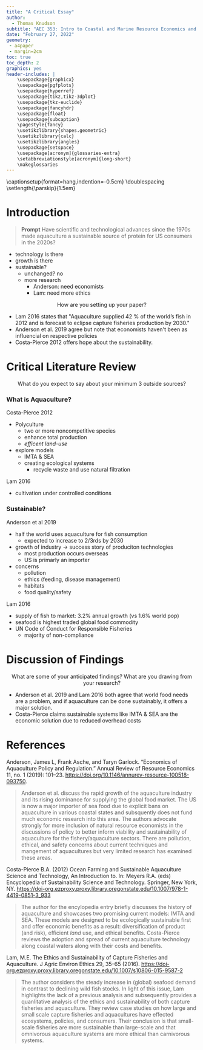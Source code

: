 ```yaml
---
title: "A Critical Essay"
author:
  - Thomas Knudson
subtitle: "AEC 353: Intro to Coastal and Marine Resource Economics and Pollicy"
date: "February 27, 2022"
geometry:
 - a4paper
 - margin=2cm
toc: true
toc_depth: 2
graphics: yes
header-includes: |
    \usepackage{graphicx}
    \usepackage{pgfplots}
    \usepackage{hyperref}
    \usepackage{tikz,tikz-3dplot} 
    \usepackage{tkz-euclide}
    \usepackage{fancyhdr}
    \usepackage{float}
    \usepackage{subcaption}
    \pagestyle{fancy}
    \usetikzlibrary{shapes.geometric}
    \usetikzlibrary{calc}
    \usetikzlibrary{angles}
    \usepackage{setspace}
    \usepackage[acronym]{glossaries-extra}
    \setabbreviationstyle[acronym]{long-short}
    \makeglossaries
---
```


\captionsetup{format=hang,indention=-0.5cm}
\doublespacing
\setlength{\parskip}{1.5em}

# Introduction

> **Prompt** Have scientific and technological advances since the 1970s made aquaculture a sustainable source of protein for US consumers in the 2020s?

- technology is there
- growth is there
- sustainable?
  - unchanged? no
  - more research
    - Anderson: need economists
    - Lam: need more ethics

$$\text{How are you setting up your paper?}$$

- Lam 2016 states that "Aquaculture supplied 42 % of the world’s fish in 2012 and is forecast to eclipse capture fisheries production by 2030." 
- Anderson et al. 2019 agree but note that economists haven't been as influencial on respective policies
- Costa-Pierce 2012 offers hope about the sustainability.

# Critical Literature Review

$$\text{What do you expect to say about your minimum 3 outside sources?}$$

### What is Aquaculture?

Costa-Pierce 2012

- Polyculture
  - two or more noncompetitive species
  - enhance total production
  - *efficent land-use*
- explore models
  - IMTA & SEA
  - creating ecological systems
    - recycle waste and use natural filtration

Lam 2016

- cultivation under controlled conditions

### Sustainable?

Anderson et al 2019

- half the world uses aquaculture for fish consumption
  - expected to increase to 2/3rds by 2030
- growth of industry $\rightarrow$ success story of produciton technologies
  - most production occurs overseas
  - US is primarly an importer
- concerns
  - pollution
  - ethics (feeding, disease management)
  - habitats
  - food quality/safety

Lam 2016

- supply of fish to market: 3.2% annual growth (vs 1.6% world pop)
- seafood is highest traded global food commodity
- UN Code of Conduct for Responsible Fisheries
  - majority of non-compliance

# Discussion of Findings

$$\text{What are some of your anticipated findings? What are you drawing from your research?}$$

- Anderson et al. 2019 and Lam 2016 both agree that world food needs are a problem, and if aquaculture can be done sustainably, it offers a major solution. 
- Costa-Pierce claims sustainable systems like IMTA & SEA are the economic solution due to reduced overhead costs

# References

Anderson, James L, Frank Asche, and Taryn Garlock. “Economics of Aquaculture Policy and Regulation.” Annual Review of Resource Economics 11, no. 1 (2019): 101–23. https://doi.org/10.1146/annurev-resource-100518-093750.

> Anderson et al. discuss the rapid growth of the aquaculture industry and its rising dominance for supplying the global food market. The US is now a major importer of sea food due to explicit bans on aquaculture in various coastal states and subsquently does not fund much economic research into this area. The authors advocate strongly for more inclusion of natural resource economists in the discussions of policy to better inform viability and sustainability of aquaculture for the fishery/aquaculture sectors. There are pollution, ethical, and safety concerns about current techniques and mangement of aquacultures but very limited research has examined these areas. 

Costa-Pierce B.A. (2012) Ocean Farming and Sustainable Aquaculture Science and Technology, An Introduction to. In: Meyers R.A. (eds) Encyclopedia of Sustainability Science and Technology. Springer, New York, NY. https://doi-org.ezproxy.proxy.library.oregonstate.edu/10.1007/978-1-4419-0851-3_933

> The author for the encylopedia entry briefly discusses the history of aquaculture and showcases two promising current models: IMTA and SEA. These models are designed to be ecologically sustainable first and offer economic benefits as a result: diversification of product (and risk), efficient *land* use, and ethical benefits. Costa-Pierce reviews the adoption and spread of current aquaculture technology along coastal waters along with their costs and benefits.

Lam, M.E. The Ethics and Sustainability of Capture Fisheries and Aquaculture. J Agric Environ Ethics 29, 35–65 (2016). https://doi-org.ezproxy.proxy.library.oregonstate.edu/10.1007/s10806-015-9587-2

> The author considers the steady increase in (global) seafood demand in contrast to declining wild fish stocks. In light of this issue, Lam highlights the lack of a previous analysis and subsequently provides a quanlitative analysis of the ethics and sustainability of both capture fisheries and aquaculture. They review case studies on how large and small scale capture fisheries and aquacultures have effected ecosystems, policies, and consumers. Their conclusion is that small-scale fisheries are more sustainable than large-scale and that omnivorous aquaculture systems are more ethical than carnivorous systems.
